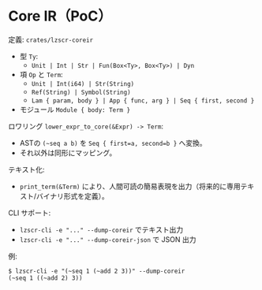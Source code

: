# Core IR（PoC）

定義: `crates/lzscr-coreir`

- 型 `Ty`:
  - `Unit | Int | Str | Fun(Box<Ty>, Box<Ty>) | Dyn`
- 項 `Op` と `Term`:
  - `Unit | Int(i64) | Str(String)`
  - `Ref(String) | Symbol(String)`
  - `Lam { param, body } | App { func, arg } | Seq { first, second }`
- モジュール `Module { body: Term }`

ロワリング `lower_expr_to_core(&Expr) -> Term`:
- ASTの `(~seq a b)` を `Seq { first=a, second=b }` へ変換。
- それ以外は同形にマッピング。

テキスト化:
- `print_term(&Term)` により、人間可読の簡易表現を出力（将来的に専用テキスト/バイナリ形式を定義）。

CLI サポート:
- `lzscr-cli -e "..." --dump-coreir` でテキスト出力
- `lzscr-cli -e "..." --dump-coreir-json` で JSON 出力

例:
```
$ lzscr-cli -e "(~seq 1 (~add 2 3))" --dump-coreir
(~seq 1 ((~add 2) 3))
```

